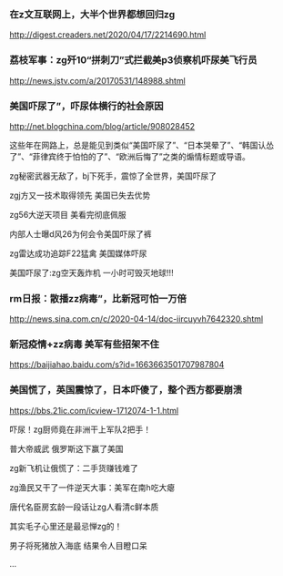 ### 在z文互联网上，大半个世界都想回归zg
http://digest.creaders.net/2020/04/17/2214690.html

### 荔枝军事：zg歼10“拼刺刀”式拦截美p3侦察机吓尿美飞行员
http://news.jstv.com/a/20170531/148988.shtml

### 美国吓尿了”，吓尿体横行的社会原因
http://net.blogchina.com/blog/article/908028452

这些年在网路上，总是能见到类似“美国吓尿了”、“日本哭晕了”、“韩国认怂了”、“菲律宾终于怕怕的了”、“欧洲后悔了”之类的煽情标题或导语。

zg秘密武器无敌了，bj下死手，震惊了全世界，美国吓尿了

zgj方又一技术取得领先 美国已失去优势

zg56大逆天项目 美看完彻底佩服

内部人士曝d风26为何会令美国吓尿了裤

zg雷达成功追踪F22猛禽 美国媒体吓尿

美国吓尿了:zg空天轰炸机 一小时可毁灭地球!!!

### rm日报：散播zz病毒”，比新冠可怕一万倍
http://news.sina.com.cn/c/2020-04-14/doc-iircuyvh7642320.shtml

### 新冠疫情+zz病毒 美军有些招架不住
https://baijiahao.baidu.com/s?id=1663663501707987804

### 美国慌了，英国震惊了，日本吓傻了，整个西方都要崩溃
https://bbs.21ic.com/icview-1712074-1-1.html

吓尿！zg厨师竟在非洲干上军队2把手！

普大帝威武 俄罗斯这下赢了美国

zg新飞机让俄慌了：二手货赚钱难了

zg渔民又干了一件逆天大事：美军在南h吃大瘪

唐代名臣房玄龄一段话让zg人看清c鲜本质

其实毛子心里还是最忌惮zg的！

男子将死猪放入海底 结果令人目瞪口呆

…
